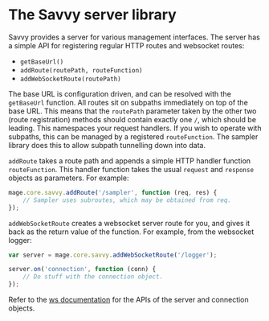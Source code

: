 # The Savvy server library

Savvy provides a server for various management interfaces. The server has a
simple API for registering regular HTTP routes and websocket routes:

* `getBaseUrl()`
* `addRoute(routePath, routeFunction)`
* `addWebSocketRoute(routePath)`

The base URL is configuration driven, and can be resolved with the `getBaseUrl`
function. All routes sit on subpaths immediately on top of the base URL. This
means that the `routePath` parameter taken by the other two (route registration)
methods should contain exactly one `/`, which should be leading. This namespaces
your request handlers. If you wish to operate with subpaths, this can be managed
by a registered `routeFunction`. The sampler library does this to allow subpath
tunnelling down into data.

`addRoute` takes a route path and appends a simple HTTP handler function
`routeFunction`. This handler function takes the usual `request` and `response`
objects as parameters. For example:

```javascript
mage.core.savvy.addRoute('/sampler', function (req, res) {
    // Sampler uses subroutes, which may be obtained from req.
});
```

`addWebSocketRoute` creates a websocket server route for you, and gives it back
as the return value of the function. For example, from the websocket logger:

```javascript
var server = mage.core.savvy.addWebSocketRoute('/logger');

server.on('connection', function (conn) {
    // Do stuff with the connection object.
});
```

Refer to the [ws documentation](https://github.com/einaros/ws) for the APIs of
the server and connection objects.